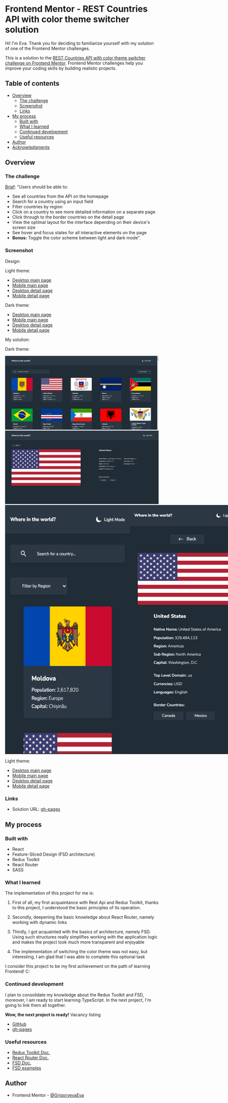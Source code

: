 # Frontend Mentor - REST Countries API with color theme switcher solution

Hi! I'm Eva. Thank you for deciding to familiarize yourself with my solution of one of the Frontend Mentor challenges.

This is a solution to the [REST Countries API with color theme switcher challenge on Frontend Mentor](https://www.frontendmentor.io/challenges/rest-countries-api-with-color-theme-switcher-5cacc469fec04111f7b848ca). Frontend Mentor challenges help you improve your coding skills by building realistic projects. 

## Table of contents

- [Overview](#overview)
  - [The challenge](#the-challenge)
  - [Screenshot](#screenshot)
  - [Links](#links)
- [My process](#my-process)
  - [Built with](#built-with)
  - [What I learned](#what-i-learned)
  - [Continued development](#continued-development)
  - [Useful resources](#useful-resources)
- [Author](#author)
- [Acknowledgments](#acknowledgments)

## Overview

### The challenge

[Brief](https://www.frontendmentor.io/challenges/rest-countries-api-with-color-theme-switcher-5cacc469fec04111f7b848ca):
"Users should be able to:

- See all countries from the API on the homepage
- Search for a country using an input field
- Filter countries by region
- Click on a country to see more detailed information on a separate page
- Click through to the border countries on the detail page
- View the optimal layout for the interface depending on their device's screen size
- See hover and focus states for all interactive elements on the page
- **Bonus:** Toggle the color scheme between light and dark mode".

### Screenshot

Design:

  Light theme:
  - [Desktop main page]('design/desktop-design-home-light.jpg')
  - [Mobile main page]('design/mobile-design-home-light.jpg')
  - [Desktop detail page]('design/desktop-design-detail-light.jpg')
  - [Mobile detail page]('design/mobile-design-detail-light.jpg')

  Dark theme:
  - [Desktop main page]('design/desktop-design-home-dark.jpg')
  - [Mobile main page]('design/mobile-design-home-dark.jpg')
  - [Desktop detail page]('design/desktop-design-detail-dark.jpg')
  - [Mobile detail page]('design/mobile-design-detail-dark.jpg')

My solution:

  Dark theme:

<div align="center">
  <img src='./screenshots/desktop-home-dark.png'>
  <img src='./screenshots/desktop-detail-dark.png'>
  <div style='display: flex;'>
    <img src='./screenshots/mobile-home-dark.png' width='410px'>
    <img src='./screenshots/mobile-detail-dark.png' width='410px'>
  </div>
</div>

  Light theme:
  - [Desktop main page]('screenshots/desktop-home-light.jpg')
  - [Mobile main page]('screenshots/mobile-home-light.jpg')
  - [Desktop detail page]('screenshots/desktop-detail-light.jpg')
  - [Mobile detail page]('screenshots/mobile-detail-light.jpg')

### Links

- Solution URL: [gh-pages](https://grigoryevaeva.github.io/countries-listing/#/)

## My process

### Built with

- React
- Feature-Sliced Design (FSD architecture)
- Redux Toolkit
- React Router
- SASS

### What I learned

The implementation of this project for me is:

1) First of all, my first acquaintance with Rest Api and Redux Toolkit, thanks to this project, I understood the basic principles of its operation. 

2) Secondly, deepening the basic knowledge about React Router, namely working with dynamic links

3) Thirdly, I got acquainted with the basics of architecture, namely FSD. Using such structures really simplifies working with the application logic and makes the project look much more transparent and enjoyable

4) The implementation of switching the color theme was not easy, but interesting, I am glad that I was able to complete this optional task

I consider this project to be my first achievement on the path of learning Frontend! С:

### Continued development

I plan to consolidate my knowledge about the Redux Toolkit and FSD, moreover, I am ready to start learning TypeScript. In the next project, I'm going to link them all together.

**Wow, the next project is ready!**
Vacancy listing
  - [GitHub](https://github.com/GrigoryevaEva/vacancy-listings-with-filtering)
  - [gh-pages](https://grigoryevaeva.github.io/vacancy-listings-with-filtering/)

### Useful resources

- [Redux Toolkit Doc.](https://redux-toolkit.js.org/introduction/getting-started)
- [React Router Doc.](https://reactrouter.com/en/main)
- [FSD Doc.](https://feature-sliced.design/ru/docs)
- [FSD examples](https://feature-sliced.design/ru/examples)

## Author

- Frontend Mentor - [@GrigoryevaEva](https://www.frontendmentor.io/profile/GrigoryevaEva)
